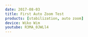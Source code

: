 ```yaml
---
date: 2017-08-03
title: First Auto Zoom Test
products: [stabilization, auto zoom]
device: Wiko Wim
youtube: R3MA_0JWLl4
---
```

